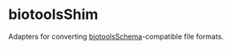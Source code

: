 # biotoolsShim
Adapters for converting [biotoolsSchema](https://github.com/bio-tools/biotoolsSchema)-compatible file formats.
